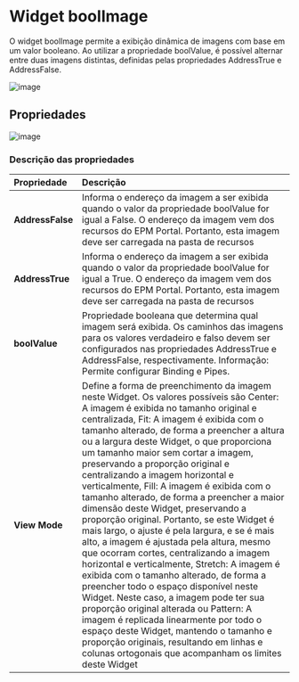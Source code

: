 # Widget boolImage

O widget boolImage permite a exibição dinâmica de imagens com base em um valor booleano. Ao utilizar a propriedade boolValue, é possível alternar entre duas imagens distintas, definidas pelas propriedades AddressTrue e AddressFalse.

![image](https://github.com/user-attachments/assets/ecc1b916-690a-411f-9f95-79e78425286f)

## Propriedades

![image](https://github.com/user-attachments/assets/f5c94e86-dad5-4676-bb6f-c00bd9e4235c)

### Descrição das propriedades

| **Propriedade** | **Descrição** |
| :------- | :------ |
| **AddressFalse**  | Informa o endereço da imagem a ser exibida quando o valor da propriedade boolValue for igual a False. O endereço da imagem vem dos recursos do EPM Portal. Portanto, esta imagem deve ser carregada na pasta de recursos  | 
| **AddressTrue**  | Informa o endereço da imagem a ser exibida quando o valor da propriedade boolValue for igual a True. O endereço da imagem vem dos recursos do EPM Portal. Portanto, esta imagem deve ser carregada na pasta de recursos |
| **boolValue**  | Propriedade booleana que determina qual imagem será exibida. Os caminhos das imagens para os valores verdadeiro e falso devem ser configurados nas propriedades AddressTrue e AddressFalse, respectivamente. Informação: Permite configurar Binding e Pipes.  | 
| **View Mode** | Define a forma de preenchimento da imagem neste Widget. Os valores possíveis são Center: A imagem é exibida no tamanho original e centralizada, Fit: A imagem é exibida com o tamanho alterado, de forma a preencher a altura ou a largura deste Widget, o que proporciona um tamanho maior sem cortar a imagem, preservando a proporção original e centralizando a imagem horizontal e verticalmente, Fill: A imagem é exibida com o tamanho alterado, de forma a preencher a maior dimensão deste Widget, preservando a proporção original. Portanto, se este Widget é mais largo, o ajuste é pela largura, e se é mais alto, a imagem é ajustada pela altura, mesmo que ocorram cortes, centralizando a imagem horizontal e verticalmente, Stretch: A imagem é exibida com o tamanho alterado, de forma a preencher todo o espaço disponível neste Widget. Neste caso, a imagem pode ter sua proporção original alterada ou Pattern: A imagem é replicada linearmente por todo o espaço deste Widget, mantendo o tamanho e proporção originais, resultando em linhas e colunas ortogonais que acompanham os limites deste Widget  |
